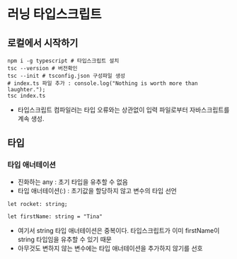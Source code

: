 # 러닝 타입스크립트

## 로컬에서 시작하기

    npm i -g typescript # 타입스크립트 설치
    tsc --version # 버전확인
    tsc --init # tsconfig.json 구성파일 생성
    # index.ts 파일 추가 : console.log("Nothing is worth more than laughter.");
    tsc index.ts

- 타입스크립트 컴파일러는 타입 오류와는 상관없이 입력 파일로부터 자바스크립트를 계속 생성.

## 타입

### 타입 애너테이션

- 진화하는 any : 초기 타입을 유추할 수 없음
- 타입 애너테이션(:) : 초기값을 할당하지 않고 변수의 타입 선언

```
let rocket: string;
```

```
let firstName: string = "Tina"
```

- 여기서 string 타입 애너테이션은 중복이다. 타입스크립트가 이미 firstName이 string 타입임을 유추할 수 있기 때문
- 아무것도 변하지 않는 변수에는 타입 애너테이션을 추가하지 않기를 선호
